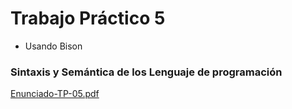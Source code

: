 # Trabajo Práctico 5
- Usando Bison 

### Sintaxis y Semántica de los Lenguaje de programación
[Enunciado-TP-05.pdf](https://github.com/user-attachments/files/17712179/Enunciado-TP-05.pdf)
